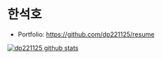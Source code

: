 # 한석호 
- Portfolio: https://github.com/dp221125/resume <br>

[![dp221125 github stats](https://readme-stats-2i9gvrzjl.vercel.app/api?username=dp221125&count_private=true&show_icons=true&theme=tokyonight)](https://github.com/dp221125/github-readme-stats)
